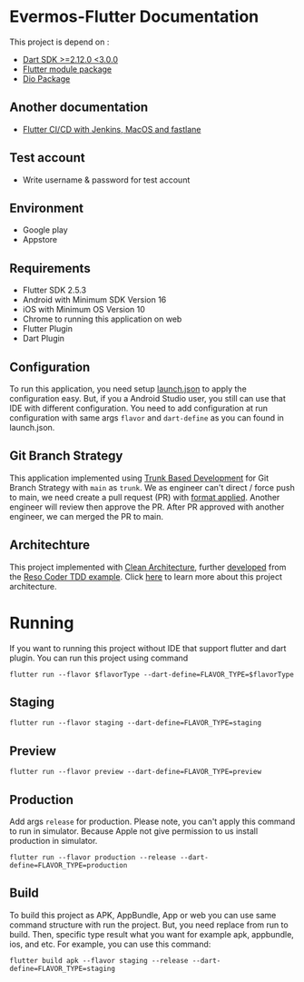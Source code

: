 # Evermos-Flutter Documentation
This project is depend on :
- [Dart SDK >=2.12.0 <3.0.0](https://dart.dev/get-dart)
- [Flutter module package](https://github.com/evermos/flutter-module)
- [Dio Package](https://pub.dev/packages/dio)


## **Another documentation**
- [Flutter CI/CD with Jenkins, MacOS and fastlane](https://github.com/evermos/evermos-flutter/wiki/Flutter-CI-CD)

## **Test account**

- Write username & password for test account

## **Environment**

- Google play
- Appstore

## Requirements
- Flutter SDK 2.5.3
- Android with Minimum SDK Version 16
- iOS with Minimum OS Version 10
- Chrome to running this application on web
- Flutter Plugin
- Dart Plugin

## Configuration
To run this application, you need setup [launch.json](https://github.com/evermos/evermos-flutter/wiki/Configuration) to apply the configuration easy. But, if you a Android Studio user, you still can use that IDE with different configuration. You need to add configuration at run configuration with same args `flavor` and `dart-define` as you can found in launch.json.

## Git Branch Strategy
This application implemented using [Trunk Based Development](https://trunkbaseddevelopment.com/) for Git Branch Strategy with `main` as `trunk`. We as engineer can't direct / force push to main, we need create a pull request (PR) with [format applied](https://github.com/evermos/evermos-flutter/blob/main/.github/pull_request_template.md). Another engineer will review then approve the PR. After PR approved with another engineer, we can merged the PR to main.

## Architechture
This project implemented with [Clean Architecture](https://blog.cleancoder.com/uncle-bob/2012/08/13/the-clean-architecture.html), further [developed](https://github.com/ResoCoder/flutter-tdd-clean-architecture-course) from the [Reso Coder TDD example](https://resocoder.com/flutter-clean-architecture-tdd). Click [here](https://github.com/evermos/evermos-flutter/wiki/Clean-Architecture) to learn more about this project architecture.

# Running
If you want to running this project without IDE that support flutter and dart plugin. You can run this project using command
```
flutter run --flavor $flavorType --dart-define=FLAVOR_TYPE=$flavorType
```

## Staging
```
flutter run --flavor staging --dart-define=FLAVOR_TYPE=staging
```

## Preview
```
flutter run --flavor preview --dart-define=FLAVOR_TYPE=preview
```

## Production
Add args `release` for production. Please note, you can't apply this command to run in simulator. Because Apple not give permission to us install production in simulator.
```
flutter run --flavor production --release --dart-define=FLAVOR_TYPE=production
```

## Build
To build this project as APK, AppBundle, App or web you can use same command structure with run the project. But, you need replace from run to build. Then, specific type result what you want for example apk, appbundle, ios, and etc. For example, you can use this command:
```
flutter build apk --flavor staging --release --dart-define=FLAVOR_TYPE=staging
```